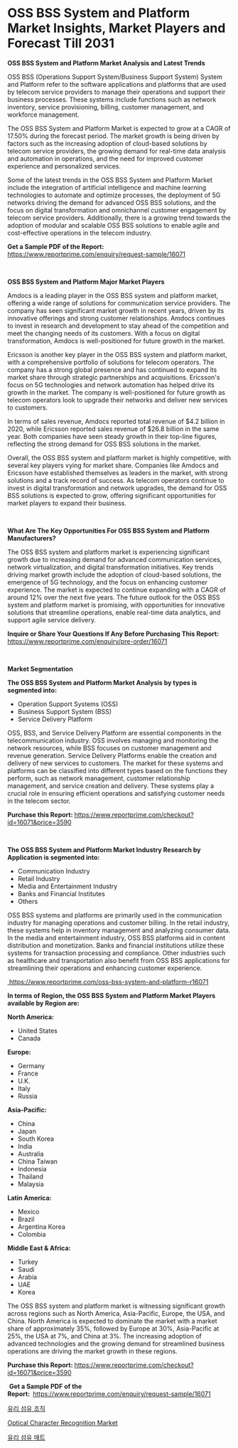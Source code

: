 <p><h1>OSS BSS System and Platform Market Insights, Market Players and Forecast Till 2031</h1></p><p><strong>OSS BSS System and Platform Market Analysis and Latest Trends</strong></p>
<p><p>OSS BSS (Operations Support System/Business Support System) System and Platform refer to the software applications and platforms that are used by telecom service providers to manage their operations and support their business processes. These systems include functions such as network inventory, service provisioning, billing, customer management, and workforce management.</p><p>The OSS BSS System and Platform Market is expected to grow at a CAGR of 17.50% during the forecast period. The market growth is being driven by factors such as the increasing adoption of cloud-based solutions by telecom service providers, the growing demand for real-time data analysis and automation in operations, and the need for improved customer experience and personalized services.</p><p>Some of the latest trends in the OSS BSS System and Platform Market include the integration of artificial intelligence and machine learning technologies to automate and optimize processes, the deployment of 5G networks driving the demand for advanced OSS BSS solutions, and the focus on digital transformation and omnichannel customer engagement by telecom service providers. Additionally, there is a growing trend towards the adoption of modular and scalable OSS BSS solutions to enable agile and cost-effective operations in the telecom industry.</p></p>
<p><strong>Get a Sample PDF of the Report:&nbsp;</strong> <a href="https://www.reportprime.com/enquiry/request-sample/16071">https://www.reportprime.com/enquiry/request-sample/16071</a></p>
<p>&nbsp;</p>
<p><strong>OSS BSS System and Platform Major Market Players</strong></p>
<p><p>Amdocs is a leading player in the OSS BSS system and platform market, offering a wide range of solutions for communication service providers. The company has seen significant market growth in recent years, driven by its innovative offerings and strong customer relationships. Amdocs continues to invest in research and development to stay ahead of the competition and meet the changing needs of its customers. With a focus on digital transformation, Amdocs is well-positioned for future growth in the market.</p><p>Ericsson is another key player in the OSS BSS system and platform market, with a comprehensive portfolio of solutions for telecom operators. The company has a strong global presence and has continued to expand its market share through strategic partnerships and acquisitions. Ericsson's focus on 5G technologies and network automation has helped drive its growth in the market. The company is well-positioned for future growth as telecom operators look to upgrade their networks and deliver new services to customers.</p><p>In terms of sales revenue, Amdocs reported total revenue of $4.2 billion in 2020, while Ericsson reported sales revenue of $26.8 billion in the same year. Both companies have seen steady growth in their top-line figures, reflecting the strong demand for OSS BSS solutions in the market.</p><p>Overall, the OSS BSS system and platform market is highly competitive, with several key players vying for market share. Companies like Amdocs and Ericsson have established themselves as leaders in the market, with strong solutions and a track record of success. As telecom operators continue to invest in digital transformation and network upgrades, the demand for OSS BSS solutions is expected to grow, offering significant opportunities for market players to expand their business.</p></p>
<p>&nbsp;</p>
<p><strong>What Are The Key Opportunities For OSS BSS System and Platform Manufacturers?</strong></p>
<p><p>The OSS BSS system and platform market is experiencing significant growth due to increasing demand for advanced communication services, network virtualization, and digital transformation initiatives. Key trends driving market growth include the adoption of cloud-based solutions, the emergence of 5G technology, and the focus on enhancing customer experience. The market is expected to continue expanding with a CAGR of around 12% over the next five years. The future outlook for the OSS BSS system and platform market is promising, with opportunities for innovative solutions that streamline operations, enable real-time data analytics, and support agile service delivery.</p></p>
<p><strong>Inquire or Share Your Questions If Any Before Purchasing This Report:</strong> <a href="https://www.reportprime.com/enquiry/pre-order/16071">https://www.reportprime.com/enquiry/pre-order/16071</a></p>
<p>&nbsp;</p>
<p><strong>Market Segmentation</strong></p>
<p><strong>The OSS BSS System and Platform Market Analysis by types is segmented into:</strong></p>
<p><ul><li>Operation Support Systems (OSS)</li><li>Business Support System (BSS)</li><li>Service Delivery Platform</li></ul></p>
<p><p>OSS, BSS, and Service Delivery Platform are essential components in the telecommunication industry. OSS involves managing and monitoring the network resources, while BSS focuses on customer management and revenue generation. Service Delivery Platforms enable the creation and delivery of new services to customers. The market for these systems and platforms can be classified into different types based on the functions they perform, such as network management, customer relationship management, and service creation and delivery. These systems play a crucial role in ensuring efficient operations and satisfying customer needs in the telecom sector.</p></p>
<p><strong>Purchase this Report:&nbsp;</strong><a href="https://www.reportprime.com/checkout?id=16071&price=3590">https://www.reportprime.com/checkout?id=16071&price=3590</a></p>
<p>&nbsp;</p>
<p><strong>The OSS BSS System and Platform Market Industry Research by Application is segmented into:</strong></p>
<p><ul><li>Communication Industry</li><li>Retail Industry</li><li>Media and Entertainment Industry</li><li>Banks and Financial Institutes</li><li>Others</li></ul></p>
<p><p>OSS BSS systems and platforms are primarily used in the communication industry for managing operations and customer billing. In the retail industry, these systems help in inventory management and analyzing consumer data. In the media and entertainment industry, OSS BSS platforms aid in content distribution and monetization. Banks and financial institutions utilize these systems for transaction processing and compliance. Other industries such as healthcare and transportation also benefit from OSS BSS applications for streamlining their operations and enhancing customer experience.</p></p>
<p><a href="https://www.reportprime.com/oss-bss-system-and-platform-r16071">&nbsp;https://www.reportprime.com/oss-bss-system-and-platform-r16071</a></p>
<p><strong>In terms of Region, the OSS BSS System and Platform Market Players available by Region are:</strong></p>
<p>
    <p> <strong> North America: </strong>
        <ul>
            <li>United States</li>
            <li>Canada</li>
        </ul>
        </p> 
    <p> <strong> Europe: </strong>
        <ul>
            <li>Germany</li>
            <li>France</li>
            <li>U.K.</li>
            <li>Italy</li>
            <li>Russia</li>
        </ul>
        </p> 
    <p> <strong> Asia-Pacific: </strong>
        <ul>
            <li>China</li>
            <li>Japan</li>
            <li>South Korea</li>
            <li>India</li>
            <li>Australia</li>
            <li>China Taiwan</li>
            <li>Indonesia</li>
            <li>Thailand</li>
            <li>Malaysia</li>
        </ul>
        </p> 
    <p> <strong> Latin America: </strong>
        <ul>
            <li>Mexico</li>
            <li>Brazil</li>
            <li>Argentina Korea</li>
            <li>Colombia</li>
        </ul>
        </p> 
    <p> <strong> Middle East & Africa: </strong>
        <ul>
            <li>Turkey</li>
            <li>Saudi</li>
            <li>Arabia</li>
            <li>UAE</li>
            <li>Korea</li>
        </ul>
    </p>
    </p>
<p><p>The OSS BSS system and platform market is witnessing significant growth across regions such as North America, Asia-Pacific, Europe, the USA, and China. North America is expected to dominate the market with a market share of approximately 35%, followed by Europe at 30%, Asia-Pacific at 25%, the USA at 7%, and China at 3%. The increasing adoption of advanced technologies and the growing demand for streamlined business operations are driving the market growth in these regions.</p></p>
<p><strong>Purchase this Report: </strong><a href="https://www.reportprime.com/checkout?id=16071&price=3590">https://www.reportprime.com/checkout?id=16071&price=3590</a></p>
<p>&nbsp;<strong>Get a Sample PDF of the Report:&nbsp;&nbsp;</strong><a href="https://www.reportprime.com/enquiry/request-sample/16071">https://www.reportprime.com/enquiry/request-sample/16071</a></p>
<p><strong></strong></p>
<p><p><a href="https://github.com/Maeennan456456/Market-Research-Report-List-1/blob/main/640851823893.md">유리 섬유 조직</a></p><p><a href="https://github.com/kathiaseamanalvaradovlprc2h/Market-Research-Report-List-2/blob/main/optical-character-recognition-market.md">Optical Character Recognition Market</a></p><p><a href="https://github.com/royErdmtyan906778/Market-Research-Report-List-1/blob/main/430598123894.md">유리 섬유 매트</a></p></p>